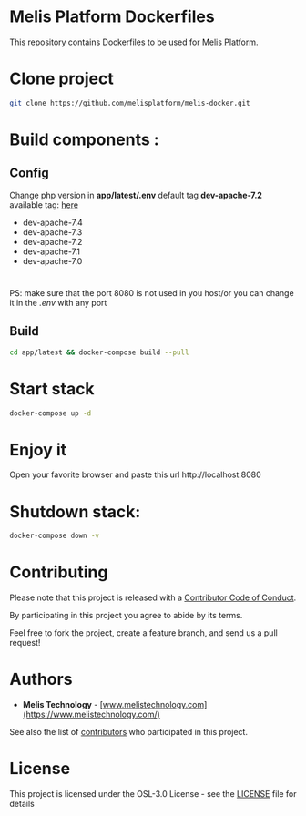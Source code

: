 # Melis Platform Dockerfiles
This repository contains Dockerfiles to be used for [Melis Platform](https://www.melistechnology.com/).

# Clone project
```bash
git clone https://github.com/melisplatform/melis-docker.git
```

# Build components :
## Config 
Change php version in **app/latest/.env** default tag **dev-apache-7.2**
available tag: [here](https://hub.docker.com/repository/docker/melisplatform/melis-docker)
* dev-apache-7.4
* dev-apache-7.3
* dev-apache-7.2
* dev-apache-7.1
* dev-apache-7.0

#
PS: make sure that the port 8080 is not used in you host/or you can change it in the *.env* with any port

## Build 
```bash
cd app/latest && docker-compose build --pull
```

# Start stack
```bash
docker-compose up -d
```

# Enjoy it
Open your favorite browser and paste this url http://localhost:8080

# Shutdown stack:
```bash
docker-compose down -v
```

# Contributing
Please note that this project is released with a [Contributor Code of Conduct](http://contributor-covenant.org/version/1/2/0/).

By participating in this project you agree to abide by its terms.

Feel free to fork the project, create a feature branch, and send us a pull request!


# Authors
* **Melis Technology** - [www.melistechnology.com](https://www.melistechnology.com/)

See also the list of [contributors](https://github.com/melisplatform/melis-docker/contributors) who participated in this project.


# License
This project is licensed under the OSL-3.0 License - see the [LICENSE](LICENSE) file for details